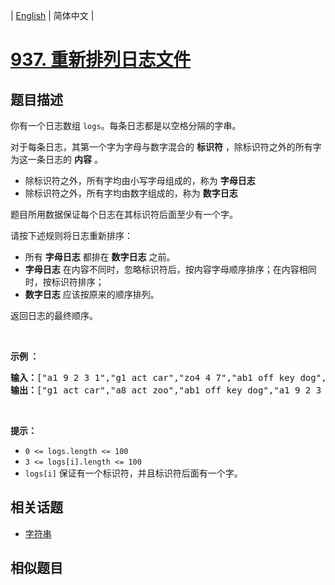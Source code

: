 
| [English](README_EN.md) | 简体中文 |

# [937. 重新排列日志文件](https://leetcode-cn.com/problems/reorder-data-in-log-files/)

## 题目描述

<p>你有一个日志数组 <code>logs</code>。每条日志都是以空格分隔的字串。</p>

<p>对于每条日志，其第一个字为字母与数字混合的<em> </em><strong>标识符</strong> ，除标识符之外的所有字为这一条日志的 <strong>内容</strong> 。</p>

<ul>
	<li>除标识符之外，所有字均由小写字母组成的，称为 <strong>字母日志</strong></li>
	<li>除标识符之外，所有字均由数字组成的，称为 <strong>数字日志</strong></li>
</ul>

<p>题目所用数据保证每个日志在其标识符后面至少有一个字。</p>

<p>请按下述规则将日志重新排序：</p>

<ul>
	<li>所有 <strong>字母日志</strong> 都排在 <strong>数字日志</strong> 之前。</li>
	<li><strong>字母日志</strong> 在内容不同时，忽略标识符后，按内容字母顺序排序；在内容相同时，按标识符排序；</li>
	<li><strong>数字日志</strong> 应该按原来的顺序排列。</li>
</ul>

<p>返回日志的最终顺序。</p>

<p>&nbsp;</p>

<p><strong>示例 ：</strong></p>

<pre><strong>输入：</strong>[&quot;a1 9 2 3 1&quot;,&quot;g1 act car&quot;,&quot;zo4 4 7&quot;,&quot;ab1 off key dog&quot;,&quot;a8 act zoo&quot;]
<strong>输出：</strong>[&quot;g1 act car&quot;,&quot;a8 act zoo&quot;,&quot;ab1 off key dog&quot;,&quot;a1 9 2 3 1&quot;,&quot;zo4 4 7&quot;]
</pre>

<p>&nbsp;</p>

<p><strong>提示：</strong></p>

<ul>
	<li><code>0 &lt;= logs.length &lt;= 100</code></li>
	<li><code>3 &lt;= logs[i].length &lt;= 100</code></li>
	<li><code>logs[i]</code>&nbsp;保证有一个标识符，并且标识符后面有一个字。</li>
</ul>


## 相关话题

- [字符串](https://leetcode-cn.com/tag/string)

## 相似题目


